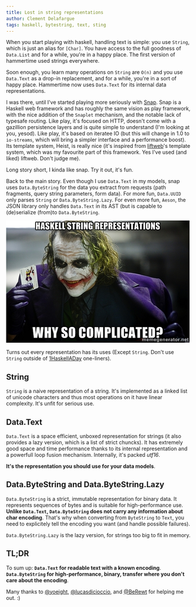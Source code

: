 ```yaml
---
title: Lost in string representations
author: Clement Delafargue
tags: haskell, bytestring, text, sting
---
```


When you start playing with haskell, handling text is simple: you use
`String`, which is just an alias for `[Char]`. You have access to the full
goodness of `Data.List` and for a while, you're in a happy place. The first
version of hammertime used strings everywhere.

Soon enough, you learn many operations on `String` are `O(n)` and you use
`Data.Text` as a drop-in replacement, and for a while, you're in a sort of
happy place.  Hammertime now uses `Data.Text` for its internal data
representations.

I was there, until I've started playing more seriously with
[Snap](http://snapframework.com). Snap is a Haskell web framework and has
roughly the same vision as play framework, with the nice addition of the
`Snaplet` mechanism, and the notable lack of typesafe routing. Like play, it's
focused on HTTP, doesn't come with a gazillion persistence layers and is quite
simple to understand (I'm looking at you, yesod). Like play, it's based on
iteratee IO (but this will change in 1.0 to `io-streams`, which will bring a
simpler interface and a performance boost). Its template system, Heist, is
really nice (it's inspired from [liftweb](http://liftweb.net)'s template system, which was my
favourite part of this framework. Yes I've used (and liked) liftweb. Don't
judge me).

Long story short, I kinda like snap. Try it out, it's fun.

Back to the main story. Even though I use `Data.Text` in my models, snap uses
`Data.ByteString` for the data you extract from requests (path fragments,
query string parameters, form data). For more fun, `Data.UUID` only parses
`String` or `Data.ByteString.Lazy`. For even more fun, `Aeson`, the JSON library
only handles `Data.Text` in its AST (but is capable to (de)serialize (from)to
`Data.ByteString`.

![](/files/haskell-why-so-complicated.jpg "why so complicated")

Turns out every representation has its uses (Except `String`. Don't use
`String` outside of [1HaskellADay](http://twitter.com/1haskelladay)
one-liners).

## String

`String` is a naive representation of a string. It's implemented as a linked
list of unicode characters and thus most operations on it have linear
complexity. It's unfit for serious use.

## Data.Text

`Data.Text` is a space efficient, unboxed representation for strings (it also
provides a lazy version, which is a list of strict chuncks). It has
extremely good space and time performance thanks to its internal
representation and a powerfull loop fusion mechanism.
Internally, it's packed *utf16*.

**It's the representation you should use for your data models**.

## Data.ByteString and Data.ByteString.Lazy

`Data.ByteString` is a strict, immutable representation for binary data. It
represents sequences of bytes and is suitable for high-performance use.
**Unlike `Data.Text`, `Data.ByteString` does not carry any information about
char encoding**. That's why when converting from `ByteString` to `Text`, you
need to explicitely tell the encoding you want (and handle possible failures).

`Data.ByteString.Lazy` is the lazy version, for strings too big to fit in
memory.

## TL;DR

To sum up: **`Data.Text` for readable text with a known encoding**.
**`Data.ByteString` for high-performance, binary, transfer where you don't
care about the encoding**.

Many thanks to [@yoeight](http://twitter.com/yoeight),
[@lucasdicioccio](http://twitter.com/lucasdicioccio), and
[@BeRewt](http://twitter.com/berewt) for helping me out. :)
